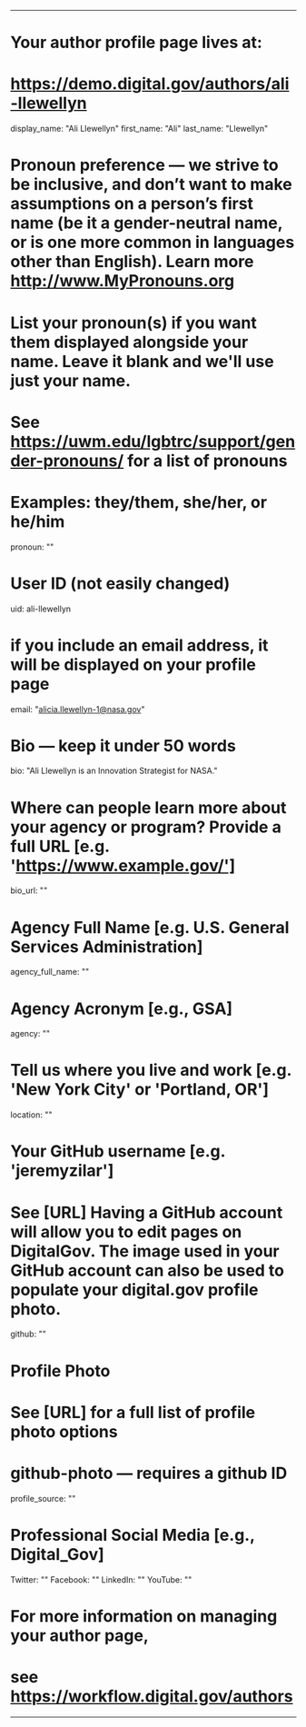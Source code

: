 
---

# Your author profile page lives at:
# https://demo.digital.gov/authors/ali-llewellyn

display_name: "Ali Llewellyn"
first_name: "Ali"
last_name: "Llewellyn"

# Pronoun preference — we strive to be inclusive, and don’t want to make assumptions on a person’s first name (be it a gender-neutral name, or is one more common in languages other than English). Learn more http://www.MyPronouns.org
# List your pronoun(s) if you want them displayed alongside your name. Leave it blank and we'll use just your name.
# See https://uwm.edu/lgbtrc/support/gender-pronouns/ for a list of pronouns
# Examples: they/them, she/her, or he/him
pronoun: ""

# User ID (not easily changed)
uid: ali-llewellyn

# if you include an email address, it will be displayed on your profile page
email: "alicia.llewellyn-1@nasa.gov"

# Bio — keep it under 50 words
bio: "Ali Llewellyn is an Innovation Strategist for NASA."

# Where can people learn more about your agency or program? Provide a full URL [e.g. 'https://www.example.gov/']
bio_url: ""

# Agency Full Name [e.g. U.S. General Services Administration]
agency_full_name: ""

# Agency Acronym [e.g., GSA]
agency: ""

# Tell us where you live and work [e.g. 'New York City' or 'Portland, OR']
location: ""

# Your GitHub username [e.g. 'jeremyzilar']
# See [URL] Having a GitHub account will allow you to edit pages on DigitalGov. The image used in your GitHub account can also be used to populate your digital.gov profile photo.
github: ""

# Profile Photo
# See [URL] for a full list of profile photo options
# github-photo — requires a github ID
profile_source: ""

# Professional Social Media [e.g., Digital_Gov]
Twitter: ""
Facebook: ""
LinkedIn: ""
YouTube: ""

# For more information on managing your author page,
# see https://workflow.digital.gov/authors

---
